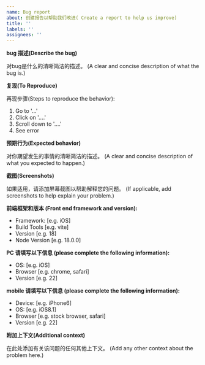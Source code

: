 ```yaml
---
name: Bug report
about: 创建报告以帮助我们改进( Create a report to help us improve)
title: ''
labels: ''
assignees: ''
---
```


**bug 描述(Describe the bug)**

对bug是什么的清晰简洁的描述。 (A clear and concise description of what the bug is.)

**复现(To Reproduce)**

再现步骤(Steps to reproduce the behavior):

1. Go to '...'
2. Click on '....'
3. Scroll down to '....'
4. See error

**预期行为(Expected behavior)**

对你期望发生的事情的清晰简洁的描述。 (A clear and concise description of what you expected to happen.)

**截图(Screenshots)**

如果适用，请添加屏幕截图以帮助解释您的问题。 (If applicable, add screenshots to help explain your problem.)

**前端框架和版本 (Front end framework and version):**

- Framework: [e.g. iOS]
- Build Tools [e.g. vite]
- Version [e.g. 18]
- Node Version [e.g. 18.0.0]

**PC 请填写以下信息 (please complete the following information):**

- OS: [e.g. iOS]
- Browser [e.g. chrome, safari]
- Version [e.g. 22]

**mobile 请填写以下信息 (please complete the following information):**

- Device: [e.g. iPhone6]
- OS: [e.g. iOS8.1]
- Browser [e.g. stock browser, safari]
- Version [e.g. 22]

**附加上下文(Additional context)**

在此处添加有关该问题的任何其他上下文。 (Add any other context about the problem here.)

